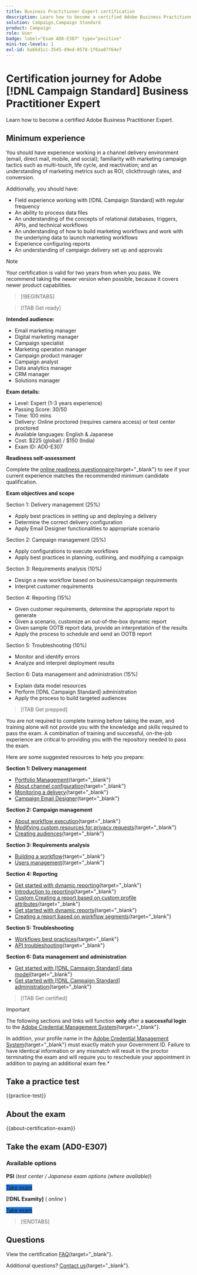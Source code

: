 ```yaml
---
title: Business Practitioner Expert certification
description: Learn how to become a certified Adobe Business Practitioner Expert in Adobe [!DNL Campaign Standard]
solution: Campaign,Campaign Standard
product: Campaign
role: User
badge: label="Exam AD0-E307" type="positive"
mini-toc-levels: 1
exl-id: ba66d1cc-3545-49ed-8578-1f6aa07f64e7
---
```

# Certification journey for Adobe [!DNL Campaign Standard] Business Practitioner Expert

Learn how to become a certified Adobe Business Practitioner Expert.

## Minimum experience

You should have experience working in a channel delivery environment (email, direct mail, mobile, and social); familiarity with marketing campaign tactics such as multi-touch, life cycle, and reactivation; and an understanding of marketing metrics such as ROI, clickthrough rates, and conversion.

Additionally, you should have:

* Field experience working with [!DNL Campaign Standard] with regular frequency
* An ability to process data files
* An understanding of the concepts of relational databases, triggers, APIs, and technical workflows
* An understanding of how to build marketing workflows and work with the underlying data to launch marketing workflows
* Experience configuring reports
* An understanding of campaign delivery set up and approvals

>[!NOTE]
>
>Your certification is valid for two years from when you pass. We recommend taking the newer version when possible, because it covers newer product capabilities.

>[!BEGINTABS]

>[!TAB Get ready]

**Intended audience:** 

* Email marketing manager
* Digital marketing manager
* Campaign specialist
* Marketing operation manager
* Campaign product manager
* Campaign analyst
* Data analytics manager
* CRM manager
* Solutions manager

**Exam details:**

* Level: Expert (1-3 years experience)
* Passing Score: 30/50
* Time: 100 mins
* Delivery: Online proctored (requires camera access) or test center proctored
* Available languages: English & Japanese
* Cost: $225 (global) / $150 (India)
* Exam ID: AD0-E307

**Readiness self-assessment**

Complete the [online readiness questionnaire](https://scorpion.caveon.com/launchpad/ad-q-e129-readiness-questionnaire-for-adobe-aem-assets-developer-professional-exam-copy-nxam4m/ad-q-e307-readiness-questionnaire-for-adobe-campaign-standard-business-practitioner-expert-exam){target="_blank"} to see if your current experience matches the recommended minimum candidate qualification.

**Exam objectives and scope**

Section 1: Delivery management (25%)

* Apply best practices in setting up and deploying a delivery
* Determine the correct delivery configuration
* Apply Email Designer functionalities to appropriate scenario

Section 2: Campaign management (25%)

* Apply configurations to execute workflows
* Apply best practices in planning, outlining, and modifying a campaign

Section 3: Requirements analysis (10%)

* Design a new workflow based on business/campaign requirements
* Interpret customer requirements

Section 4: Reporting (15%)

* Given customer requirements, determine the appropriate report to generate
* Given a scenario, customize an out-of-the-box dynamic report
* Given sample OOTB report data, provide an interpretation of the results
* Apply the process to schedule and send an OOTB report

Section 5: Troubleshooting (10%)

* Monitor and identify errors
* Analyze and interpret deployment results

Section 6: Data management and administration (15%)

* Explain data model resources
* Perform [!DNL Campaign Standard] administration
* Apply the process to build targeted audiences

>[!TAB Get prepped]

You are not required to complete training before taking the exam, and training alone will not provide you with the knowledge and skills required to pass the exam. A combination of training and successful, on-the-job experience are critical to providing you with the repository needed to pass the exam.

Here are some suggested resources to help you prepare:

**Section 1: Delivery management**

* [Portfolio Management](https://one.workfront.com/s/document-item?bundleId=the-new-workfront-experience&topicId=Content%2FManage_work%2FPortfolios%2F_portfolio-management-overview.htm&_LANG=en){target="_blank"} 
* [About channel configuration](https://experienceleague.adobe.com/docs/campaign-standard/using/administrating/configuring-channels/about-channel-configuration.html){target="_blank"}
* [Monitoring a delivery](https://experienceleague.adobe.com/docs/campaign-standard/using/testing-and-sending/monitoring-messages/monitoring-a-delivery.html){target="_blank"}
* [Campaign Email Designer](https://experienceleague.adobe.com/docs/campaign-standard/using/designing-content/designing-content-in-adobe-campaign.html){target="_blank"}

**Section 2: Campaign management**

* [About workflow execution](https://experienceleague.adobe.com/docs/campaign-standard/using/managing-processes-and-data/executing-a-workflow/about-workflow-execution.html){target="_blank"}
* [Modifying custom resources for privacy requests](https://experienceleague.adobe.com/docs/campaign-standard-learn/tutorials/privacy/custom-resources-for-privacy-requests.html){target="_blank"}
* [Creating audiences](https://experienceleague.adobe.com/docs/campaign-standard/using/profiles-and-audiences/managing-audiences/creating-audiences.html){target="_blank"}

**Section 3: Requirements analysis**

* [Building a workflow](https://experienceleague.adobe.com/docs/campaign-standard/using/managing-processes-and-data/workflow-general-operation/building-a-workflow.html){target="_blank"}
* [Users management](https://experienceleague.adobe.com/docs/campaign-standard/using/administrating/users-and-security/users-management.html){target="_blank"}

**Section 4: Reporting**

* [Get started with dynamic reporting](https://experienceleague.adobe.com/docs/campaign-standard/using/reporting/about-reporting/about-dynamic-reports.html){target="_blank"}
* [Introduction to reporting](https://experienceleague.adobe.com/docs/campaign-standard-learn/tutorials/getting-started/reporting-with-adobe-campaign-introduction.html){target="_blank"}
* [Custom Creating a report based on custom profile attributes](https://experienceleague.adobe.com/docs/campaign-standard-learn/tutorials/reporting/custom-profile-attributes-dynamic-reports.html){target="_blank"}
* [Get started with dynamic reports](https://experienceleague.adobe.com/docs/campaign-standard/using/reporting/about-reporting/about-dynamic-reports.html){target="_blank"}
* [Creating a report based on workflow segments](https://experienceleague.adobe.com/docs/campaign-standard/using/reporting/customizing-reports/creating-a-report-workflow-segment.html){target="_blank"}

**Section 5: Troubleshooting**

* [Workflows best practices](https://experienceleague.adobe.com/docs/campaign-standard/using/managing-processes-and-data/workflow-general-operation/best-practices-workflows.html){target="_blank"}
* [API troubleshooting](https://experienceleague.adobe.com/docs/campaign-standard/using/working-with-apis/troubleshooting.html){target="_blank"}

**Section 6: Data management and administration**

* [Get started with [!DNL Campaign Standard] data model](https://experienceleague.adobe.com/docs/campaign-standard/using/developing/get-started-data-model.html){target="_blank"}
* [Get started with [!DNL Campaign Standard] administration](https://experienceleague.adobe.com/docs/campaign-standard/using/administrating/get-started-campaign-administration.html){target="_blank"}

>[!TAB Get certified]

>[!IMPORTANT]
>
>The following sections and links will function **only**  after a **successful login** to the [Adobe Credential Management System](https://www.certmetrics.com/adobe){target="_blank"}. 
>
>In addition, your profile name in the [Adobe Credential Management System](https://www.certmetrics.com/adobe){target="_blank"} must exactly match your Government ID. Failure to have identical information or any mismatch will result in the proctor terminating the exam and will require you to reschedule your appointment in addition to paying an additional exam fee.*

## Take a practice test

{{practice-test}}

## About the exam

{{about-certification-exam}}

## Take the exam (AD0-E307)

### Available options

**PSI** (*test center / Japanese exam options (where available)*)

<a href="https://www.certmetrics.com/adobe/candidate/psi_sso_adobe.aspx?redir=yes&ec=AD0-E307" target="_blank" class="spectrum-Button spectrum-Button--fill spectrum-Button--accent spectrum-Button--sizeM is-margin-bottom-big-big at-element-click-tracking" style="background-color:#1473E6">
                    
 <span class="spectrum-Button-label has-no-wrap">
   Take exam
</span>
</a>

**[!DNL Examity]** ( *online* )

<a href="https://www.certmetrics.com/adobe/candidate/examity_sso.aspx?eid=AD0-E307" target="_blank" class="spectrum-Button spectrum-Button--fill spectrum-Button--accent spectrum-Button--sizeM is-margin-bottom-big-big at-element-click-tracking" style="background-color:#1473E6">
                    
 <span class="spectrum-Button-label has-no-wrap">
   Take exam
</span>
</a>

>[!ENDTABS]

## Questions

View the certification [FAQ](https://experienceleague.adobe.com/docs/certification/certification/faq.html){target="_blank"}.

Additional questions? [Contact us](mailto:certif@adobe.com){target="_blank"}.
